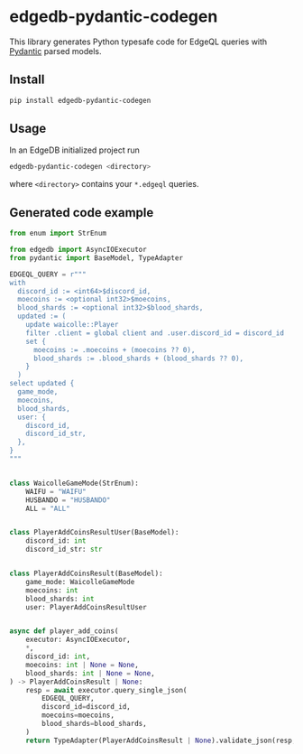 # edgedb-pydantic-codegen

This library generates Python typesafe code for EdgeQL queries with [Pydantic](https://pydantic-docs.helpmanual.io/) parsed models.

## Install

```sh
pip install edgedb-pydantic-codegen
```

## Usage

In an EdgeDB initialized project run

```sh
edgedb-pydantic-codegen <directory>
```

where `<directory>` contains your `*.edgeql` queries.

## Generated code example

```py
from enum import StrEnum

from edgedb import AsyncIOExecutor
from pydantic import BaseModel, TypeAdapter

EDGEQL_QUERY = r"""
with
  discord_id := <int64>$discord_id,
  moecoins := <optional int32>$moecoins,
  blood_shards := <optional int32>$blood_shards,
  updated := (
    update waicolle::Player
    filter .client = global client and .user.discord_id = discord_id
    set {
      moecoins := .moecoins + (moecoins ?? 0),
      blood_shards := .blood_shards + (blood_shards ?? 0),
    }
  )
select updated {
  game_mode,
  moecoins,
  blood_shards,
  user: {
    discord_id,
    discord_id_str,
  },
}
"""


class WaicolleGameMode(StrEnum):
    WAIFU = "WAIFU"
    HUSBANDO = "HUSBANDO"
    ALL = "ALL"


class PlayerAddCoinsResultUser(BaseModel):
    discord_id: int
    discord_id_str: str


class PlayerAddCoinsResult(BaseModel):
    game_mode: WaicolleGameMode
    moecoins: int
    blood_shards: int
    user: PlayerAddCoinsResultUser


async def player_add_coins(
    executor: AsyncIOExecutor,
    *,
    discord_id: int,
    moecoins: int | None = None,
    blood_shards: int | None = None,
) -> PlayerAddCoinsResult | None:
    resp = await executor.query_single_json(
        EDGEQL_QUERY,
        discord_id=discord_id,
        moecoins=moecoins,
        blood_shards=blood_shards,
    )
    return TypeAdapter(PlayerAddCoinsResult | None).validate_json(resp, strict=False)
```
